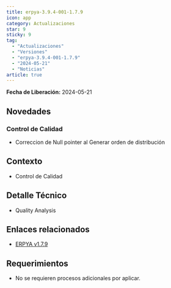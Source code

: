```yaml
---
title: erpya-3.9.4-001-1.7.9
icon: app
category: Actualizaciones
star: 9
sticky: 9
tag:
  - "Actualizaciones"
  - "Versiones"
  - "erpya-3.9.4-001-1.7.9"
  - "2024-05-21"
  - "Noticias"
article: true
---
```


**Fecha de Liberación:** 2024-05-21

## Novedades

### Control de Calidad

- Correccion de Null pointer al Generar orden de distribución

## Contexto

- Control de Calidad

## Detalle Técnico

- Quality Analysis

## Enlaces relacionados

- [ERPYA v1.7.9](https://github.com/erpya/adempiere_patch_zk/releases/tag/1.7.9)

## Requerimientos

- No se requieren procesos adicionales por aplicar.
